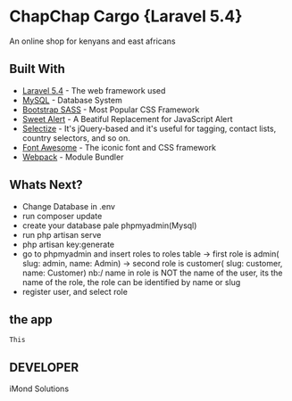 # ChapChap Cargo {Laravel 5.4}

An online shop for kenyans and east africans

## Built With

* [Laravel 5.4](laravel.com) - The web framework used
* [MySQL](mysql.com) - Database System
* [Bootstrap SASS](https://rubygems.org/gems/bootstrap-sass) - Most Popular CSS Framework
* [Sweet Alert](http://t4t5.github.io/sweetalert/) - A Beatiful Replacement for JavaScript Alert
* [Selectize](http://selectize.github.io/selectize.js/) - It's jQuery-based and it's useful for tagging, contact lists, country selectors, and so on.
* [Font Awesome](fontawesome.io) - The iconic font and CSS framework
* [Webpack](https://webpack.github.io/) - Module Bundler

## Whats Next?

* Change Database in .env
* run composer update
* create your database pale phpmyadmin(Mysql)
* run php artisan serve
* php artisan key:generate
* go to phpmyadmin and insert roles to roles table
    -> first role is admin( slug: admin, name: Admin)
    -> second role is customer( slug: customer, name: Customer)
    nb:/ name in role is NOT the name of the user, its the name of the role, the role can be identified by name or slug
* register user, and select role

## the app
    This 
## DEVELOPER
iMond Solutions
